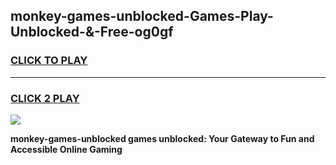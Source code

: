 
## monkey-games-unblocked-Games-Play-Unblocked-&-Free-og0gf
<h3>
<a href="https://premium76.site?title=monkey-games-unblocked&ref=24A">CLICK TO PLAY</a></h3>
<hr>

<h3>
<a href="https://premium76.site?title=monkey-games-unblocked&ref=24A">CLICK 2 PLAY</a>
  
</h3>

<a href="https://premium76.site?title=monkey-games-unblocked&ref=24A"><img src="https://clearcache.store/games.png"></a>


**monkey-games-unblocked games unblocked: Your Gateway to Fun and Accessible Online Gaming**
